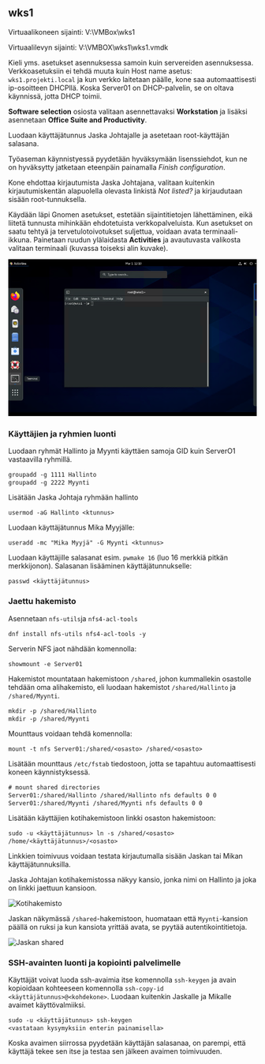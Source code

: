 ## wks1

Virtuaalikoneen sijainti: V:\VMBox\wks1

Virtuaalilevyn sijainti: V:\VMBOX\wks1\wks1.vmdk

Kieli yms. asetukset asennuksessa samoin kuin servereiden asennuksessa. Verkkoasetuksiin ei tehdä muuta kuin Host name asetus: `wks1.projekti.local` ja kun verkko laitetaan päälle, kone saa automaattisesti ip-osoitteen DHCPllä. Koska Server01 on DHCP-palvelin, se on oltava käynnissä, jotta DHCP toimii.

**Software selection** osiosta valitaan asennettavaksi **Workstation** ja lisäksi asennetaan **Office Suite and Productivity**.

Luodaan käyttäjätunnus Jaska Johtajalle ja asetetaan root-käyttäjän salasana. 

Työaseman käynnistyessä pyydetään hyväksymään lisenssiehdot, kun ne on hyväksytty jatketaan eteenpäin painamalla *Finish configuration*.

Kone ehdottaa kirjautumista Jaska Johtajana, valitaan kuitenkin kirjautumiskentän alapuolella olevasta linkistä *Not listed?* ja kirjaudutaan sisään root-tunnuksella.

Käydään läpi Gnomen asetukset, estetään sijaintitietojen lähettäminen, eikä liitetä tunnusta mihinkään ehdotetuista verkkopalveluista. Kun asetukset on saatu tehtyä ja tervetulotoivotukset suljettua, voidaan avata terminaali-ikkuna. Painetaan ruudun ylälaidasta **Activities** ja avautuvasta valikosta valitaan terminaali (kuvassa toiseksi alin kuvake).

![Activities](images/wks_terminaali.png?raw=true)

### Käyttäjien ja ryhmien luonti

Luodaan ryhmät Hallinto ja Myynti käyttäen samoja GID kuin ServerO1 vastaavilla ryhmillä.

```
groupadd -g 1111 Hallinto
groupadd -g 2222 Myynti
```

Lisätään Jaska Johtaja ryhmään hallinto
```
usermod -aG Hallinto <ktunnus>
```

Luodaan käyttäjätunnus Mika Myyjälle:
```
useradd -mc "Mika Myyjä" -G Myynti <ktunnus>
```

Luodaan käyttäjille salasanat esim. `pwmake 16` (luo 16 merkkiä pitkän merkkijonon). Salasanan lisääminen käyttäjätunnukselle:

```
passwd <käyttäjätunnus>
```

### Jaettu hakemisto

Asennetaan `nfs-utils`ja `nfs4-acl-tools`
```
dnf install nfs-utils nfs4-acl-tools -y
```

Serverin NFS jaot nähdään komennolla:
```
showmount -e Server01
```

Hakemistot mountataan hakemistoon `/shared`, johon kummallekin osastolle tehdään oma alihakemisto, eli luodaan hakemistot `/shared/Hallinto` ja `/shared/Myynti`. 
```
mkdir -p /shared/Hallinto
mkdir -p /shared/Myynti
```

Mounttaus voidaan tehdä komennolla:
```
mount -t nfs Server01:/shared/<osasto> /shared/<osasto>
```

Lisätään mounttaus `/etc/fstab` tiedostoon, jotta se tapahtuu automaattisesti koneen käynnistyksessä.

```
# mount shared directories
Server01:/shared/Hallinto /shared/Hallinto nfs defaults 0 0
Server01:/shared/Myynti /shared/Myynti nfs defaults 0 0
```

Lisätään käyttäjien kotihakemistoon linkki osaston hakemistoon:
```
sudo -u <käyttäjätunnus> ln -s /shared/<osasto> /home/<käyttäjätunnus>/<osasto>
```

Linkkien toimivuus voidaan testata kirjautumalla sisään Jaskan tai Mikan käyttäjätunnuksilla. 

Jaska Johtajan kotihakemistossa näkyy kansio, jonka nimi on Hallinto ja joka on linkki jaettuun kansioon.

![Kotihakemisto](images/hallinto_kansio.png?raw=True)

Jaskan näkymässä `/shared`-hakemistoon, huomataan että `Myynti`-kansion päällä on ruksi ja kun kansiota yrittää avata, se pyytää autentikointitietoja.

![Jaskan shared](images/jaska_shared.png?raw=True)

### SSH-avainten luonti ja kopiointi palvelimelle

Käyttäjät voivat luoda ssh-avaimia itse komennolla `ssh-keygen` ja avain kopioidaan kohteeseen komennolla `ssh-copy-id <käyttäjätunnus>@<kohdekone>`. Luodaan kuitenkin Jaskalle ja Mikalle avaimet käyttövalmiiksi.
```
sudo -u <käyttäjätunnus> ssh-keygen
<vastataan kysymyksiin enterin painamisella>
```
Koska avaimen siirrossa pyydetään käyttäjän salasanaa, on parempi, että käyttäjä tekee sen itse ja testaa sen jälkeen avaimen toimivuuden.
